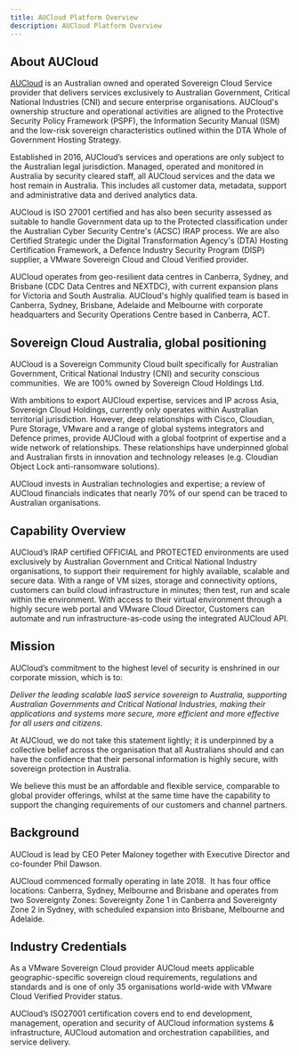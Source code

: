 ```yaml
---
title: AUCloud Platform Overview
description: AUCloud Platform Overview
---
```


## About AUCloud

[AUCloud](https://www.australiacloud.com.au/) is an Australian owned and operated Sovereign Cloud Service provider that delivers services exclusively to Australian Government, Critical National Industries (CNI) and secure enterprise organisations. AUCloud's ownership structure and operational activities are aligned to the Protective Security Policy Framework (PSPF), the Information Security Manual (ISM) and the low-risk sovereign characteristics outlined within the DTA Whole of Government Hosting Strategy.

Established in 2016, AUCloud’s services and operations are only subject to the Australian legal jurisdiction. Managed, operated and monitored in Australia by security cleared staff, all AUCloud services and the data we host remain in Australia. This includes all customer data, metadata, support and administrative data and derived analytics data.

AUCloud is ISO 27001 certified and has also been security assessed as suitable to handle Government data up to the Protected classification under the Australian Cyber Security Centre's (ACSC) IRAP process. We are also Certified Strategic under the Digital Transformation Agency's (DTA) Hosting Certification Framework, a Defence Industry Security Program (DISP) supplier, a VMware Sovereign Cloud and Cloud Verified provider.

AUCloud operates from geo-resilient data centres in Canberra, Sydney, and Brisbane (CDC Data Centres and NEXTDC), with current expansion plans for Victoria and South Australia. AUCloud's highly qualified team is based in Canberra, Sydney, Brisbane, Adelaide and Melbourne with corporate headquarters and Security Operations Centre based in Canberra, ACT.

## Sovereign Cloud Australia, global positioning  

AUCloud is a Sovereign Community Cloud built specifically for Australian Government, Critical National Industry (CNI) and security conscious communities.  We are 100% owned by Sovereign Cloud Holdings Ltd.

With ambitions to export AUCloud expertise, services and IP across Asia, Sovereign Cloud Holdings, currently only operates within Australian territorial jurisdiction. However, deep relationships with Cisco, Cloudian, Pure Storage, VMware and a range of global systems integrators and Defence primes, provide AUCloud with a global footprint of expertise and a wide network of relationships. These relationships have underpinned global and Australian firsts in innovation and technology releases (e.g. Cloudian Object Lock anti-ransomware solutions).

AUCloud invests in Australian technologies and expertise; a review of AUCloud financials indicates that nearly 70% of our spend can be traced to Australian organisations.

## Capability Overview

AUCloud’s IRAP certified OFFICIAL and PROTECTED environments are used exclusively by Australian Government and Critical National Industry organisations, to support their requirement for highly available, scalable and secure data. With a range of VM sizes, storage and connectivity options, customers can build cloud infrastructure in minutes; then test, run and scale within the environment. With access to their virtual environment through a highly secure web portal and VMware Cloud Director, Customers can automate and run infrastructure-as-code using the integrated AUCloud API.

## Mission

AUCloud’s commitment to the highest level of security is enshrined in our corporate mission, which is to:

_Deliver the leading scalable IaaS service sovereign to Australia, supporting Australian Governments and Critical National Industries, making their applications and systems more secure, more efficient and more effective for all users and citizens_.

At AUCloud, we do not take this statement lightly; it is underpinned by a collective belief across the organisation that all Australians should and can have the confidence that their personal information is highly secure, with sovereign protection in Australia.

We believe this must be an affordable and flexible service, comparable to global provider offerings, whilst at the same time have the capability to support the changing requirements of our customers and channel partners.

## Background

AUCloud is lead by CEO Peter Maloney together with Executive Director and co-founder Phil Dawson.

AUCloud commenced formally operating in late 2018.  It has four office locations: Canberra, Sydney, Melbourne and Brisbane and operates from two Sovereignty Zones: Sovereignty Zone 1 in Canberra and Sovereignty Zone 2 in Sydney, with scheduled expansion into Brisbane, Melbourne and Adelaide.

## Industry Credentials

As a VMware Sovereign Cloud provider AUCloud meets applicable geographic-specific sovereign cloud requirements, regulations and standards and is one of only 35 organisations world-wide with VMware Cloud Verified Provider status.

AUCloud’s ISO27001 certification covers end to end development, management, operation and security of AUCloud information systems & infrastructure, AUCloud automation and orchestration capabilities, and service delivery.

